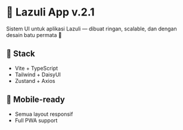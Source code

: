 # 💎 Lazuli App v.2.1

Sistem UI untuk aplikasi Lazuli — dibuat ringan, scalable, dan dengan desain batu permata 💠

## 🔧 Stack
- Vite + TypeScript
- Tailwind + DaisyUI
- Zustand + Axios

## 📲 Mobile-ready
- Semua layout responsif
- Full PWA support
